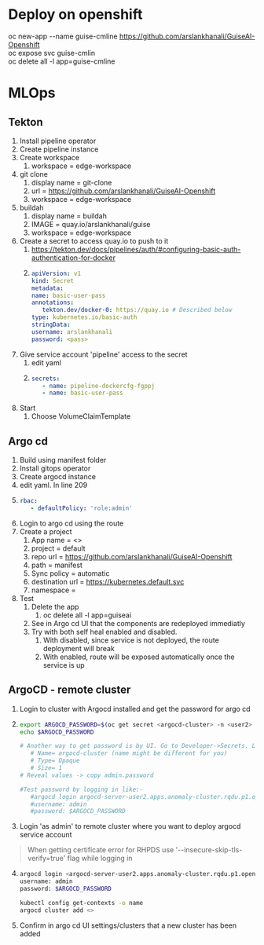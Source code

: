 # Deploy on openshift
oc new-app --name guise-cmline  https://github.com/arslankhanali/GuiseAI-Openshift  
oc expose svc guise-cmlin  
oc delete all -l app=guise-cmline
# MLOps
## Tekton
1. Install pipeline operator
2. Create pipeline instance
3. Create workspace
   1. workspace = edge-workspace
4. git clone
   1.  display name = git-clone
   2.  url = https://github.com/arslankhanali/GuiseAI-Openshift
   3.  workspace = edge-workspace
5. buildah
   1. display name = buildah
   2. IMAGE = quay.io/arslankhanali/guise
   3. workspace = edge-workspace
6. Create a secret to access quay.io to push to it
   1. https://tekton.dev/docs/pipelines/auth/#configuring-basic-auth-authentication-for-docker
   2. ```yaml
      apiVersion: v1
      kind: Secret
      metadata:
      name: basic-user-pass
      annotations:
         tekton.dev/docker-0: https://quay.io # Described below
      type: kubernetes.io/basic-auth
      stringData:
      username: arslankhanali
      password: <pass>
      ```
7. Give service account 'pipeline' access to the secret
   1. edit yaml
   2. ```yaml
      secrets:
         - name: pipeline-dockercfg-fgppj
         - name: basic-user-pass
      ```
8. Start
   1. Choose VolumeClaimTemplate
## Argo cd
1. Build using manifest folder
2. Install gitops operator
3. Create argocd instance
4. edit yaml. In line 209
5. ```yaml
   rbac:
      - defaultPolicy: 'role:admin'
   ```
6. Login to argo cd using the route
7. Create a project
   1. App name = <>
   2. project = default
   3. repo url = https://github.com/arslankhanali/GuiseAI-Openshift
   4. path = manifest
   5. Sync policy = automatic
   6. destination url = https://kubernetes.default.svc
   7. namespace = <user2>
8. Test 
   1. Delete the app
      1. oc delete all -l app=guiseai 
   2. See in Argo cd UI that the components are redeployed immediatly
   3. Try with both self heal enabled and disabled.
      1. With disabled, since service is not deployed, the route deployment will break
      2. With enabled, route will be exposed automatically once the service is up


## ArgoCD - remote cluster
1. Login to cluster with Argocd installed and get the password for argo cd
2. ```sh
   export ARGOCD_PASSWORD=$(oc get secret <argocd-cluster> -n <user2> -o jsonpath='{.data.admin\.password}' | base64 -d)
   echo $ARGOCD_PASSWORD

   # Another way to get password is by UI. Go to Developer->Secrets. Look for:
      # Name= argocd-cluster (name might be different for you) 
      # Type= Opaque 
      # Size= 1 
   # Reveal values -> copy admin.password

   #Test password by logging in like:-
      #argocd login argocd-server-user2.apps.anomaly-cluster.rqdu.p1.openshiftapps.com
      #username: admin
      #password: $ARGOCD_PASSWORD
   ```
3. Login 'as admin' to remote cluster where you want to deploy argocd service account
> When getting certificate error for RHPDS use '--insecure-skip-tls-verify=true' flag while logging in
4. ```sh
   argocd login <argocd-server-user2.apps.anomaly-cluster.rqdu.p1.openshiftapps.com>
   username: admin
   password: $ARGOCD_PASSWORD

   kubectl config get-contexts -o name
   argocd cluster add <>
   ```
5. Confirm in argo cd UI settings/clusters that a new cluster has been added




